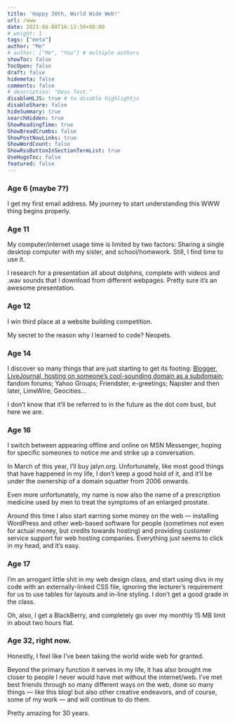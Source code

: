 ```yaml
---
title: 'Happy 30th, World Wide Web!'
url: /www
date: 2021-08-08T16:13:50+08:00
# weight: 1
tags: ["meta"]
author: "Me"
# author: ["Me", "You"] # multiple authors
showToc: false
TocOpen: false
draft: false
hidemeta: false
comments: false
# description: "Desc Text."
disableHLJS: true # to disable highlightjs
disableShare: false
hideSummary: true
searchHidden: true
ShowReadingTime: true
ShowBreadCrumbs: false
ShowPostNavLinks: true
ShowWordCount: false
ShowRssButtonInSectionTermList: true
UseHugoToc: false
featured: false
---
```


### Age 6 (maybe 7?)

I get my first email address. My journey to start understanding this WWW thing begins properly.

### Age 11

My computer/internet usage time is limited by two factors: Sharing a single desktop computer with my sister, and school/homework. Still, I find time to use it.

I research for a presentation all about dolphins, complete with videos and .wav sounds that I download from different webpages. Pretty sure it’s an awesome presentation.

### Age 12

I win third place at a website building competition.

My secret to the reason why I learned to code? Neopets.

### Age 14

I discover so many things that are just starting to get its footing: [Blogger, LiveJournal, hosting on someone’s cool-sounding domain as a subdomain](https://jalyn.co/beginnings/); fandom forums; Yahoo Groups; Friendster, e-greetings; Napster and then later, LimeWire; Geocities…

I don’t know that it’ll be referred to in the future as the dot com bust, but here we are.

### Age 16

I switch between appearing offline and online on MSN Messenger, hoping for specific someones to notice me and strike up a conversation.

In March of this year, I’ll buy jalyn.org. Unfortunately, like most good things that have happened in my life, I don’t keep a good hold of it, and it’ll be under the ownership of a domain squatter from 2006 onwards.

Even more unfortunately, my name is now also the name of a prescription medicine used by men to treat the symptoms of an enlarged prostate.

Around this time I also start earning some money on the web — installing WordPress and other web-based software for people (sometimes not even for actual money, but credits towards hosting) and providing customer service support for web hosting companies. Everything just seems to click in my head, and it’s easy.

### Age 17

I’m an arrogant little shit in my web design class, and start using divs in my code with an externally-linked CSS file, ignoring the lecturer’s requirement for us to use tables for layouts and in-line styling. I don’t get a good grade in the class.

Oh, also, I get a BlackBerry, and completely go over my monthly 15 MB limit in about two hours flat.

### Age 32, right now.

Honestly, I feel like I’ve been taking the world wide web for granted.

Beyond the primary function it serves in my life, it has also brought me closer to people I never would have met without the internet/web. I’ve met best friends through so many different ways on the web, done so many things — like this blog! but also other creative endeavors, and of course, some of my work — and will continue to do them.

Pretty amazing for 30 years.